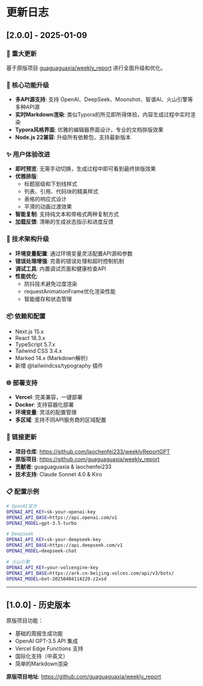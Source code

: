 # 更新日志

## [2.0.0] - 2025-01-09

### 🎉 重大更新

基于原版项目 [guaguaguaxia/weekly_report](https://github.com/guaguaguaxia/weekly_report) 进行全面升级和优化。

### 🚀 核心功能升级

- **多API源支持**: 支持 OpenAI、DeepSeek、Moonshot、智谱AI、火山引擎等多种API源
- **实时Markdown渲染**: 类似Typora的所见即所得体验，内容生成过程中实时渲染
- **Typora风格界面**: 优雅的编辑器界面设计，专业的文档排版效果
- **Node.js 22兼容**: 升级所有依赖包，支持最新版本

### ✨ 用户体验改进

- **即时预览**: 无需手动切换，生成过程中即可看到最终排版效果
- **优雅排版**: 
  - 标题层级和下划线样式
  - 列表、引用、代码块的精美样式
  - 表格的响应式设计
  - 平滑的动画过渡效果
- **智能复制**: 支持纯文本和带格式两种复制方式
- **加载反馈**: 清晰的生成状态指示和进度反馈

### 🔧 技术架构升级

- **环境变量配置**: 通过环境变量灵活配置API源和参数
- **错误处理增强**: 完善的错误处理和超时控制机制
- **调试工具**: 内置调试页面和健康检查API
- **性能优化**: 
  - 防抖技术避免过度渲染
  - requestAnimationFrame优化渲染性能
  - 智能缓存和状态管理

### 📦 依赖和配置

- Next.js 15.x
- React 18.3.x  
- TypeScript 5.7.x
- Tailwind CSS 3.4.x
- Marked 14.x (Markdown解析)
- 新增 @tailwindcss/typography 插件

### 🌐 部署支持

- **Vercel**: 完美兼容，一键部署
- **Docker**: 支持容器化部署
- **环境变量**: 灵活的配置管理
- **多区域**: 支持不同API服务商的区域配置

### 🔗 链接更新

- **项目仓库**: https://github.com/laochenfei233/weeklyReportGPT
- **原版项目**: https://github.com/guaguaguaxia/weekly_report
- **贡献者**: guaguaguaxia & laochenfei233
- **技术支持**: Claude Sonnet 4.0 & Kiro

### 📋 配置示例

```bash
# OpenAI官方
OPENAI_API_KEY=sk-your-openai-key
OPENAI_API_BASE=https://api.openai.com/v1
OPENAI_MODEL=gpt-3.5-turbo

# DeepSeek
OPENAI_API_KEY=sk-your-deepseek-key
OPENAI_API_BASE=https://api.deepseek.com/v1
OPENAI_MODEL=deepseek-chat

# 火山引擎
OPENAI_API_KEY=your-volcengine-key
OPENAI_API_BASE=https://ark.cn-beijing.volces.com/api/v3/bots/
OPENAI_MODEL=bot-20250404114220-z2xsd
```

---

## [1.0.0] - 历史版本

原版项目功能：
- 基础的周报生成功能
- OpenAI GPT-3.5 API 集成
- Vercel Edge Functions 支持
- 国际化支持（中英文）
- 简单的Markdown渲染

**原版项目地址**: https://github.com/guaguaguaxia/weekly_report
